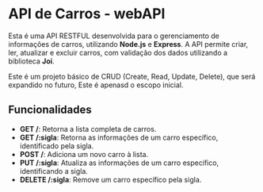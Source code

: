 # API de Carros - webAPI

Esta é uma API RESTFUL desenvolvida para o gerenciamento de informações de carros, utilizando **Node.js** e **Express**. A API permite criar, ler, atualizar e excluir carros, com validação dos dados utilizando a biblioteca **Joi**.

Este é um projeto básico de CRUD (Create, Read, Update, Delete), que será expandido no futuro, Este é apenasd o escopo inicial.

## Funcionalidades

- **GET /**: Retorna a lista completa de carros.
- **GET /:sigla**: Retorna as informações de um carro específico,
identificado pela sigla.
- **POST /**: Adiciona um novo carro à lista.
- **PUT /:sigla**: Atualiza as informações de um carro específico,
identificando a sigla.
- **DELETE /:sigla**: Remove um carro específico pela sigla.

